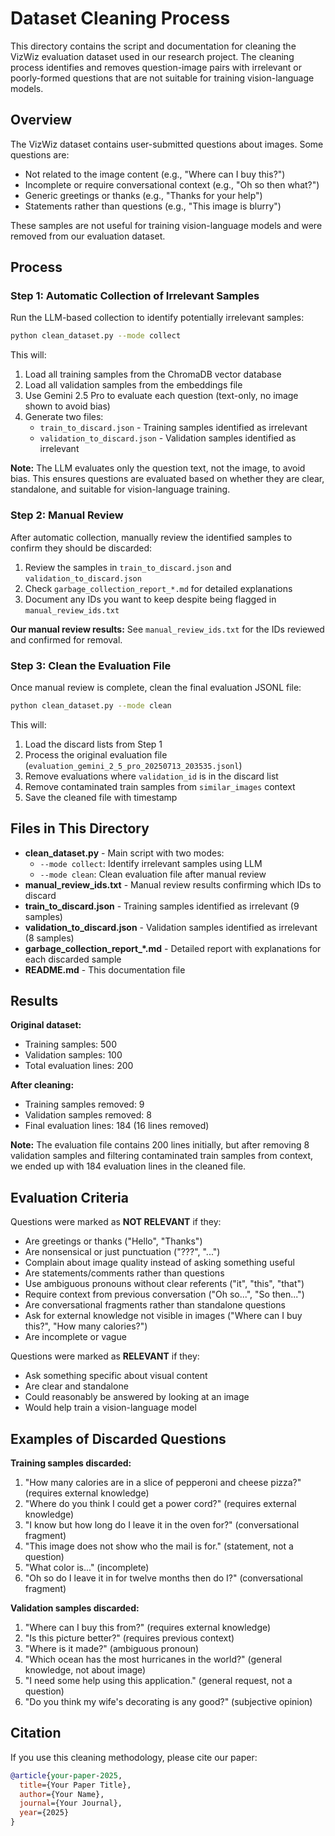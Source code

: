 # Dataset Cleaning Process

This directory contains the script and documentation for cleaning the VizWiz evaluation dataset used in our research project. The cleaning process identifies and removes question-image pairs with irrelevant or poorly-formed questions that are not suitable for training vision-language models.

## Overview

The VizWiz dataset contains user-submitted questions about images. Some questions are:
- Not related to the image content (e.g., "Where can I buy this?")
- Incomplete or require conversational context (e.g., "Oh so then what?")
- Generic greetings or thanks (e.g., "Thanks for your help")
- Statements rather than questions (e.g., "This image is blurry")

These samples are not useful for training vision-language models and were removed from our evaluation dataset.

## Process

### Step 1: Automatic Collection of Irrelevant Samples

Run the LLM-based collection to identify potentially irrelevant samples:

```bash
python clean_dataset.py --mode collect
```

This will:
1. Load all training samples from the ChromaDB vector database
2. Load all validation samples from the embeddings file
3. Use Gemini 2.5 Pro to evaluate each question (text-only, no image shown to avoid bias)
4. Generate two files:
   - `train_to_discard.json` - Training samples identified as irrelevant
   - `validation_to_discard.json` - Validation samples identified as irrelevant

**Note:** The LLM evaluates only the question text, not the image, to avoid bias. This ensures questions are evaluated based on whether they are clear, standalone, and suitable for vision-language training.

### Step 2: Manual Review

After automatic collection, manually review the identified samples to confirm they should be discarded:

1. Review the samples in `train_to_discard.json` and `validation_to_discard.json`
2. Check `garbage_collection_report_*.md` for detailed explanations
3. Document any IDs you want to keep despite being flagged in `manual_review_ids.txt`

**Our manual review results:** See `manual_review_ids.txt` for the IDs reviewed and confirmed for removal.

### Step 3: Clean the Evaluation File

Once manual review is complete, clean the final evaluation JSONL file:

```bash
python clean_dataset.py --mode clean
```

This will:
1. Load the discard lists from Step 1
2. Process the original evaluation file (`evaluation_gemini_2_5_pro_20250713_203535.jsonl`)
3. Remove evaluations where `validation_id` is in the discard list
4. Remove contaminated train samples from `similar_images` context
5. Save the cleaned file with timestamp

## Files in This Directory

- **clean_dataset.py** - Main script with two modes:
  - `--mode collect`: Identify irrelevant samples using LLM
  - `--mode clean`: Clean evaluation file after manual review
- **manual_review_ids.txt** - Manual review results confirming which IDs to discard
- **train_to_discard.json** - Training samples identified as irrelevant (9 samples)
- **validation_to_discard.json** - Validation samples identified as irrelevant (8 samples)
- **garbage_collection_report_*.md** - Detailed report with explanations for each discarded sample
- **README.md** - This documentation file

## Results

**Original dataset:**
- Training samples: 500
- Validation samples: 100
- Total evaluation lines: 200

**After cleaning:**
- Training samples removed: 9
- Validation samples removed: 8
- Final evaluation lines: 184 (16 lines removed)

**Note:** The evaluation file contains 200 lines initially, but after removing 8 validation samples and filtering contaminated train samples from context, we ended up with 184 evaluation lines in the cleaned file.

## Evaluation Criteria

Questions were marked as **NOT RELEVANT** if they:
- Are greetings or thanks ("Hello", "Thanks")
- Are nonsensical or just punctuation ("???", "...")
- Complain about image quality instead of asking something useful
- Are statements/comments rather than questions
- Use ambiguous pronouns without clear referents ("it", "this", "that")
- Require context from previous conversation ("Oh so...", "So then...")
- Are conversational fragments rather than standalone questions
- Ask for external knowledge not visible in images ("Where can I buy this?", "How many calories?")
- Are incomplete or vague

Questions were marked as **RELEVANT** if they:
- Ask something specific about visual content
- Are clear and standalone
- Could reasonably be answered by looking at an image
- Would help train a vision-language model

## Examples of Discarded Questions

**Training samples discarded:**
1. "How many calories are in a slice of pepperoni and cheese pizza?" (requires external knowledge)
2. "Where do you think I could get a power cord?" (requires external knowledge)
3. "I know but how long do I leave it in the oven for?" (conversational fragment)
4. "This image does not show who the mail is for." (statement, not a question)
5. "What color is..." (incomplete)
6. "Oh so do I leave it in for twelve months then do I?" (conversational fragment)

**Validation samples discarded:**
1. "Where can I buy this from?" (requires external knowledge)
2. "Is this picture better?" (requires previous context)
3. "Where is it made?" (ambiguous pronoun)
4. "Which ocean has the most hurricanes in the world?" (general knowledge, not about image)
5. "I need some help using this application." (general request, not a question)
6. "Do you think my wife's decorating is any good?" (subjective opinion)

## Citation

If you use this cleaning methodology, please cite our paper:

```bibtex
@article{your-paper-2025,
  title={Your Paper Title},
  author={Your Name},
  journal={Your Journal},
  year={2025}
}
```

